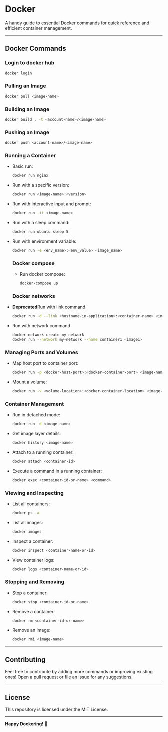 
# Docker  

A handy guide to essential Docker commands for quick reference and efficient container management.  

---

## Docker Commands  

### Login to docker hub
```bash
docker login
```

### Pulling an Image  
```bash
docker pull <image-name>
```  

### Building an Image  
```bash
docker build . -t <account-name>/<image-name>
```  

### Pushing an Image
```bash
docker push <account-name>/<image-name>
```  

### Running a Container  
- Basic run:  
  ```bash
  docker run nginx
  ```  
- Run with a specific version:  
  ```bash
  docker run <image-name>:<version>
  ```  
- Run with interactive input and prompt:  
  ```bash
  docker run -it <image-name>
  ```  
- Run with a sleep command:  
  ```bash
  docker run ubuntu sleep 5
  ```  
- Run with environment variable:  
  ```bash
  docker run -e <env_name>:<env_value> <image_name>
  ```  

  ### Docker compose
  - Run docker compose:
    ```bash
    docker-compose up
    ```  

  ### Docker networks 
- **Deprecated**Run with link command
  ```bash
  docker run -d --link <hostname-in-application>:<container-name> <image-name>
  ```
- Run with network command
  ```bash
  docker network create my-network
  docker run --network my-network --name container1 <image1>
  ```

### Managing Ports and Volumes  
- Map host port to container port:  
  ```bash
  docker run -p <docker-host-port>:<docker-container-port> <image-name>
  ```  
- Mount a volume:  
  ```bash
  docker run -v <volume-location>:<docker-container-location> <image-name>
  ```  

### Container Management  
- Run in detached mode:  
  ```bash
  docker run -d <image-name>
  ```  
- Get image layer details:  
  ```bash
  docker history <image-name>
  ```  
- Attach to a running container:  
  ```bash
  docker attach <container-id>
  ```  
- Execute a command in a running container:  
  ```bash
  docker exec <container-id-or-name> <command>
  ```  

### Viewing and Inspecting  
- List all containers:  
  ```bash
  docker ps -a
  ```  
- List all images:  
  ```bash
  docker images
  ```  
- Inspect a container:  
  ```bash
  docker inspect <container-name-or-id>
  ```  
- View container logs:  
  ```bash
  docker logs <container-name-or-id>
  ```  

### Stopping and Removing  
- Stop a container:  
  ```bash
  docker stop <container-id-or-name>
  ```  
- Remove a container:  
  ```bash
  docker rm <container-id-or-name>
  ```  
- Remove an image:  
  ```bash
  docker rmi <image-name>
  ```  

---

## Contributing  
Feel free to contribute by adding more commands or improving existing ones! Open a pull request or file an issue for any suggestions.  

---

## License  
This repository is licensed under the MIT License.  

---

**Happy Dockering!** 🚢
